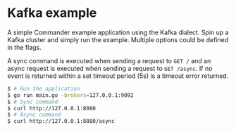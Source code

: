 # Kafka example

A simple Commander example application using the Kafka dialect.
Spin up a Kafka cluster and simply run the example.
Multiple options could be defined in the flags.

A sync command is executed when sending a request to `GET /` and an async request is executed when sending a request to `GET /async`.
If no event is returned within a set timeout period (5s) is a timeout error returned.

```bash
$ # Run the application
$ go run main.go -brokers=127.0.0.1:9092
$ # Sync command
$ curl http://127.0.0.1:8080
$ # Async command
$ curl http://127.0.0.1:8080/async
```
